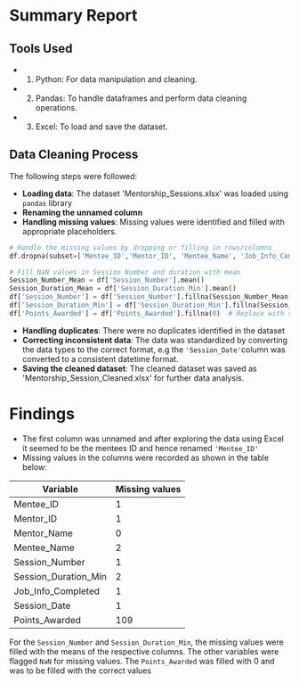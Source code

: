 # Summary Report

## Tools Used

- 1. Python: For data manipulation and cleaning.
- 2. Pandas: To handle dataframes and perform data cleaning operations.
- 3. Excel: To load and save the dataset. 

## Data Cleaning Process

The following steps were followed:
- **Loading data**: The dataset 'Mentorship_Sessions.xlsx' was loaded using `pandas` library
- **Renaming the unnamed column**
- **Handling missing values**: Missing values were identified and filled with appropriate placeholders.
```python
# Handle the missing values by dropping or filling in rows/columns
df.dropna(subset=['Mentee_ID','Mentor_ID', 'Mentee_Name', 'Job_Info_Completed', 'Session_Date'])

# Fill NaN values in Session Number and duration with mean
Session_Number_Mean = df['Session_Number'].mean()
Session_Duration_Mean = df['Session_Duration_Min'].mean()
df['Session_Number'] = df['Session_Number'].fillna(Session_Number_Mean)
df['Session_Duration_Min'] = df['Session_Duration_Min'].fillna(Session_Duration_Mean)
df['Points_Awarded'] = df['Points_Awarded'].fillna(0)  # Replace with starting
```
- **Handling duplicates**: There were no duplicates identified in the dataset
- **Correcting inconsistent data**: The data was standardized by converting the data types to the correct format, e.g the `'Session_Date'`column was converted to a consistent datetime format.
- **Saving the cleaned dataset**: The cleaned dataset was saved as 'Mentorship_Session_Cleaned.xlsx' for further data analysis.

# Findings
- The first column was unnamed and after exploring the data using Excel it seemed to be the mentees ID and hence renamed `'Mentee_ID'`
- Missing values in the columns were recorded as shown in the table below:

|Variable|Missing values|
|---|---|
|Mentee_ID|1|
|Mentor_ID|1|
|Mentor_Name|0|
|Mentee_Name|2|
|Session_Number|1|
|Session_Duration_Min|2|
|Job_Info_Completed|1|
|Session_Date|1|
|Points_Awarded|109|

For the `Session_Number` and `Session_Duration_Min`, the missing values were filled with the means of the respective columns. The other variables were flagged `NaN` for missing values. The `Points_Awarded` was filled with 0 and was to be filled with the correct values   